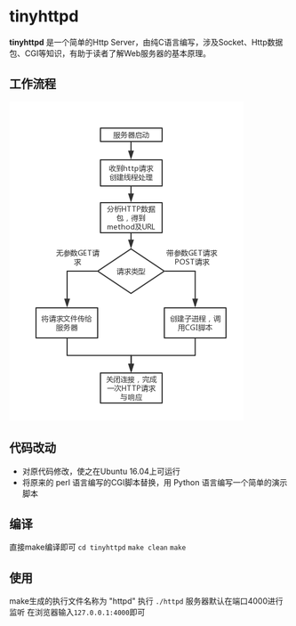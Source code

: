 # tinyhttpd

**tinyhttpd** 是一个简单的Http Server，由纯C语言编写，涉及Socket、Http数据包、CGI等知识，有助于读者了解Web服务器的基本原理。

## 工作流程
![](https://github.com/zjd0112/classic_wheels/blob/master/Tinyhttpd/imgs/workflow.png)

## 代码改动
* 对原代码修改，使之在Ubuntu 16.04上可运行
* 将原来的 perl 语言编写的CGI脚本替换，用 Python 语言编写一个简单的演示脚本

## 编译
直接make编译即可
`cd tinyhttpd`
`make clean`
`make`

## 使用
make生成的执行文件名称为 "httpd"
执行 `./httpd`
服务器默认在端口4000进行监听
在浏览器输入`127.0.0.1:4000`即可

